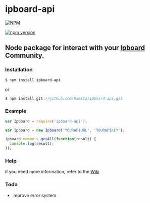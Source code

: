 ipboard-api
======

[![NPM](https://nodei.co/npm/ipboard-api.png?downloads=true&downloadRank=true&stars=true)](https://nodei.co/npm/ipboard-api/)

[![npm version](https://badge.fury.io/js/ipboard-api.svg)](https://badge.fury.io/js/ipboard-api)

Node package for interact with your [Ipboard](https://invisionpower.com/4guides/developing-plugins-and-applications/rest-api/) Community.
---

### Installation
```javascript
$ npm install ipboard-api
```
or
```javascript
$ npm install git://github.com/Raesta/ipboard-api.git
```

### Example
```javascript
var Ipboard = require('ipboard-api');

var ipboard = new Ipboard('YOURAPIURL', 'YOURAPIKEY');

ipboard.members.getAll(function(result) {
  console.log(result);
});
```

### Help
if you need more information, refer to the [Wiki](https://github.com/Raesta/ipboard-api/wiki)

### Todo
- improve error system
